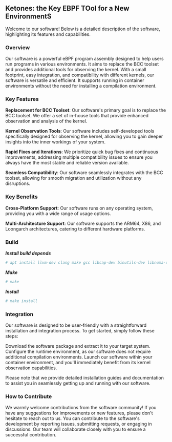 ## Ketones: the Key EBPF TOol for a New EnvironmentS

Welcome to our software! Below is a detailed description of the software,
highlighting its features and capabilities.

### Overview

Our software is a powerful eBPF program assembly designed to help users run
programs in various environments. It aims to replace the BCC toolset and
provides additional tools for observing the kernel. With a small footprint,
easy integration, and compatibility with different kernels, our software is
versatile and efficient. It supports running in container environments without
the need for installing a compilation environment.

### Key Features

**Replacement for BCC Toolset**: Our software's primary goal is to replace the
BCC toolset. We offer a set of in-house tools that provide enhanced observation
and analysis of the kernel.

**Kernel Observation Tools**: Our software includes self-developed tools
specifically designed for observing the kernel, allowing you to gain deeper
insights into the inner workings of your system.

**Rapid Fixes and Iterations**: We prioritize quick bug fixes and continuous
improvements, addressing multiple compatibility issues to ensure you always
have the most stable and reliable version available.

**Seamless Compatibility**: Our software seamlessly integrates with the BCC
toolset, allowing for smooth migration and utilization without any disruptions.

### Key Benefits

**Cross-Platform Support**: Our software runs on any operating system, providing
you with a wide range of usage options.

**Multi-Architecture Support**: Our software supports the ARM64, X86, and
Loongarch architectures, catering to different hardware platforms.

### Build

***Install build depends***

```bash
# apt install llvm-dev clang make gcc libcap-dev binutils-dev libnuma-dev
```

***Make***

```bash
# make
```

***Install***

```bash
# make install
```

### Integration

Our software is designed to be user-friendly with a straightforward installation
and integration process. To get started, simply follow these steps:

Download the software package and extract it to your target system.
Configure the runtime environment, as our software does not require additional
compilation environments. Launch our software within your container environment,
and you'll immediately benefit from its kernel observation capabilities.

Please note that we provide detailed installation guides and documentation to
assist you in seamlessly getting up and running with our software.

### How to Contribute

We warmly welcome contributions from the software community! If you have any
suggestions for improvements or new features, please don't hesitate to reach
out to us. You can contribute to the software's development by reporting
issues, submitting requests, or engaging in discussions. Our team will
collaborate closely with you to ensure a successful contribution.
